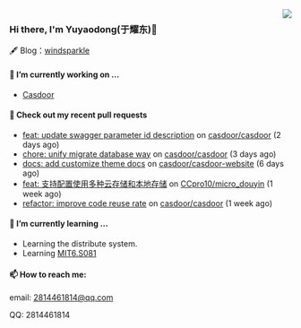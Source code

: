 <img align="right" src="https://github-readme-stats.vercel.app/api?username=leo220yuyaodog&show_icons=true&icon_color=805AD5&text_color=718096&bg_color=ffffff&hide_title=true" />

### Hi there, I'm Yuyaodong(于耀东)👋
🖋 Blog：[windsparkle](https://blog.windsparkle.top)
#### 🔭 I’m currently working on ...
- [Casdoor](https://github.com/casdoor)

#### 🔨 Check out my recent pull requests

- [feat: update swagger parameter id description](https://github.com/casdoor/casdoor/pull/1532) on [casdoor/casdoor](https://github.com/casdoor/casdoor) (2 days ago)
- [chore: unify migrate database way](https://github.com/casdoor/casdoor/pull/1530) on [casdoor/casdoor](https://github.com/casdoor/casdoor) (3 days ago)
- [docs: add customize theme docs](https://github.com/casdoor/casdoor-website/pull/435) on [casdoor/casdoor-website](https://github.com/casdoor/casdoor-website) (6 days ago)
- [feat: 支持配置使用多种云存储和本地存储](https://github.com/CCpro10/micro_douyin/pull/2) on [CCpro10/micro_douyin](https://github.com/CCpro10/micro_douyin) (1 week ago)
- [refactor: improve code reuse rate](https://github.com/casdoor/casdoor/pull/1515) on [casdoor/casdoor](https://github.com/casdoor/casdoor) (1 week ago)

#### 🌱 I’m currently learning ...
- Learning the distribute system.
- Learning [MIT6.S081](https://pdos.csail.mit.edu/6.828/2021/schedule.html)

#### 📫 How to reach me:
email: 2814461814@qq.com

QQ: 2814461814
